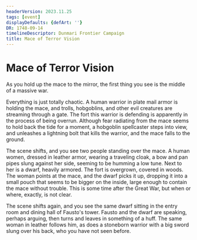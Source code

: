 ```yaml
---
headerVersion: 2023.11.25
tags: [event]
displayDefaults: {defArt: ''}
DR: 1748-09-14
timelineDescriptor: Dunmari Frontier Campaign
title: Mace of Terror Vision
---
```

# Mace of Terror Vision

As you hold up the mace to the mirror, the first thing you see is the middle of a massive war. 

Everything is just totally chaotic. A human warrior in plate mail armor is holding the mace, and trolls, hobgoblins, and other evil creatures are streaming through a gate. The fort this warrior is defending is apparently in the process of being overrun. Although fear radiating from the mace seems to hold back the tide for a moment, a hobgoblin spellcaster steps into view, and unleashes a lightning bolt that kills the warrior, and the mace falls to the ground. 

The scene shifts, and you see two people standing over the mace. A human women, dressed in leather armor, wearing a traveling cloak, a bow and pan pipes slung against her side, seeming to be humming a low tune. Next to her is a dwarf, heavily armored. The fort is overgrown, covered in woods. The woman points at the mace, and the dwarf picks it up, dropping it into a small pouch that seems to be bigger on the inside, large enough to contain the mace without trouble. This is some time after the Great War, but when or where,  exactly, is not clear. 

The scene shifts again, and you see the same dwarf sitting in the entry room and dining hall of Fausto's tower. Fausto and the dwarf are speaking, perhaps arguing, then turns and leaves in something of a huff. The same woman in leather follows him, as does a stoneborn warrior with a big sword slung over his back, who you have not seen before. 

